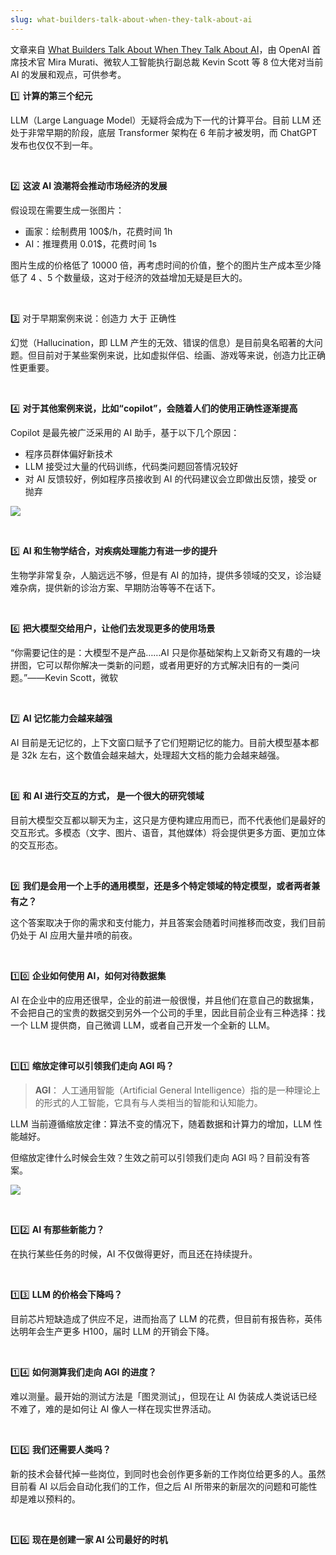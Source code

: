 ```yaml
---
slug: what-builders-talk-about-when-they-talk-about-ai
---
```


文章来自 [What Builders Talk About When They Talk About AI](https://a16z.com/what-builders-talk-about-when-they-talk-about-ai/)，由 OpenAI 首席技术官 Mira Murati、微软人工智能执行副总裁 Kevin Scott 等 8 位大佬对当前 AI 的发展和观点，可供参考。

1️⃣ **计算的第三个纪元**

LLM（Large Language Model）无疑将会成为下一代的计算平台。目前 LLM 还处于非常早期的阶段，底层 Transformer 架构在 6 年前才被发明，而 ChatGPT 发布也仅仅不到一年。

<br />

2️⃣ **这波 AI 浪潮将会推动市场经济的发展**

假设现在需要生成一张图片：

- 画家：绘制费用 100&dollar;/h，花费时间 1h
- AI：推理费用 0.01&dollar;，花费时间 1s

图片生成的价格低了 10000 倍，再考虑时间的价值，整个的图片生产成本至少降低了 4 、5 个数量级，这对于经济的效益增加无疑是巨大的。

<br />

3️⃣ 对于早期案例来说：创造力 大于 正确性

幻觉（Hallucination，即 LLM 产生的无效、错误的信息）是目前臭名昭著的大问题。但目前对于某些案例来说，比如虚拟伴侣、绘画、游戏等来说，创造力比正确性更重要。

<br />

4️⃣ **对于其他案例来说，比如“copilot”，会随着人们的使用正确性逐渐提高**

Copilot 是最先被广泛采用的 AI 助手，基于以下几个原因：

- 程序员群体偏好新技术
- LLM 接受过大量的代码训练，代码类问题回答情况较好
- 对 AI 反馈较好，例如程序员接收到 AI 的代码建议会立即做出反馈，接受 or 抛弃

![](https://img.wukaipeng.com/2023/1013-180425-DALL%C2%B7E%20Programmer%20Workspace.png)

<br />

5️⃣ **AI 和生物学结合，对疾病处理能力有进一步的提升**

生物学非常复杂，人脑远远不够，但是有 AI 的加持，提供多领域的交叉，诊治疑难杂病，提供新的诊治方案、早期防治等等不在话下。

<br />

6️⃣ **把大模型交给用户，让他们去发现更多的使用场景**

“你需要记住的是：大模型不是产品……AI 只是你基础架构上又新奇又有趣的一块拼图，它可以帮你解决一类新的问题，或者用更好的方式解决旧有的一类问题。”——Kevin Scott，微软

<br />

7️⃣ **AI 记忆能力会越来越强**

AI 目前是无记忆的，上下文窗口赋予了它们短期记忆的能力。目前大模型基本都是 32k 左右，这个数值会越来越大，处理超大文档的能力会越来越强。

<br />

8️⃣ **和 AI 进行交互的方式， 是一个很大的研究领域**

目前大模型交互都以聊天为主，这只是方便构建应用而已，而不代表他们是最好的交互形式。多模态（文字、图片、语音，其他媒体）将会提供更多方面、更加立体的交互形态。

<br />

9️⃣ **我们是会用一个上手的通用模型，还是多个特定领域的特定模型，或者两者兼有之？**

这个答案取决于你的需求和支付能力，并且答案会随着时间推移而改变，我们目前仍处于 AI 应用大量井喷的前夜。

<br />

1️⃣0️⃣ **企业如何使用 AI，如何对待数据集**

AI 在企业中的应用还很早，企业的前进一般很慢，并且他们在意自己的数据集，不会把自己的宝贵的数据交到另外一个公司的手里，因此目前企业有三种选择：找一个 LLM 提供商，自己微调 LLM，或者自己开发一个全新的 LLM。

<br />

1️⃣1️⃣ **缩放定律可以引领我们走向 AGI 吗？**

> **AGI**： 人工通用智能（Artificial General Intelligence）指的是一种理论上的形式的人工智能，它具有与人类相当的智能和认知能力。

LLM 当前遵循缩放定律：算法不变的情况下，随着数据和计算力的增加，LLM 性能越好。

但缩放定律什么时候会生效？生效之前可以引领我们走向 AGI 吗？目前没有答案。

![](https://img.wukaipeng.com/2023/1013-180353-DALL%C2%B7E%20AI%20vs%20Artist.png)

<br />

1️⃣2️⃣ **AI 有那些新能力？**

在执行某些任务的时候，AI 不仅做得更好，而且还在持续提升。

<br />

1️⃣3️⃣ **LLM 的价格会下降吗？**

目前芯片短缺造成了供应不足，进而抬高了 LLM 的花费，但目前有报告称，英伟达明年会生产更多  H100，届时 LLM 的开销会下降。

<br />

1️⃣4️⃣ **如何测算我们走向 AGI 的进度？**

难以测量。最开始的测试方法是「图灵测试」，但现在让 AI 伪装成人类说话已经不难了，难的是如何让 AI 像人一样在现实世界活动。

<br />

1️⃣5️⃣ **我们还需要人类吗？**

新的技术会替代掉一些岗位，到同时也会创作更多新的工作岗位给更多的人。虽然目前看 AI 以后会自动化我们的工作，但之后 AI 所带来的新层次的问题和可能性却是难以预料的。

<br />

1️⃣6️⃣ **现在是创建一家 AI 公司最好的时机**



















